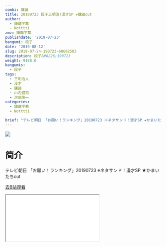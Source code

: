 ```yaml
---
combi: 镰鼬
title: 20190723 段子三明治!漫才SP ★镰鼬cut
author:
  - 鎌鼬字幕
  - Notttti
zmz: 鎌鼬字幕
publishdate: '2019-07-23'
bangumi: 段子
date: '2019-08-12'
slug: 2019-07-24-190723-60602503
description: 段子&#8226;190723
weight: 9188.0
bangumis:
  - 段子
tags:
  - 三明治人
  - 漫才
  - 镰鼬
  - 山内健司
  - 滨家隆一
categories:
  - 鎌鼬字幕
  - Notttti

brief: "テレビ朝日 「お願い！ランキング」20190723 ※ネタサンド！漫才SP ★かまいたちcut"
---
```

![](https://raw.githubusercontent.com/tcgriffith/owaraisite/master/static/tmpimg/0dc61787295e3798c0255d237fa0f086563c08c1.jpg.480.jpg)
# 简介  
テレビ朝日
「お願い！ランキング」20190723
※ネタサンド！漫才SP ★かまいたちcut  

[去B站观看](https://www.bilibili.com/video/av60602503/)
<div class ="resp-container"><iframe class="testiframe" src="//player.bilibili.com/player.html?aid=60602503"", scrolling="no", allowfullscreen="true" > </iframe></div> 
